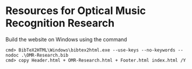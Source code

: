 # Resources for Optical Music Recognition Research

Build the website on Windows using the command 

```
cmd> BibTeX2HTML\Windows\bibtex2html.exe --use-keys --no-keywords --nodoc .\OMR-Research.bib
cmd> copy Header.html + OMR-Research.html + Footer.html index.html /Y
```
